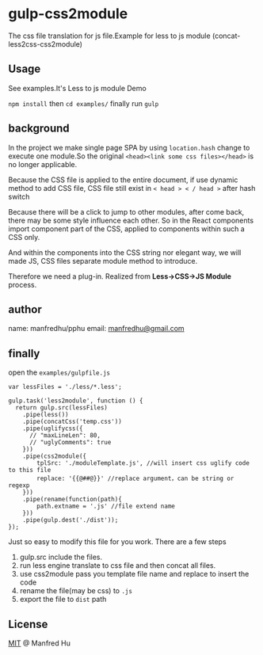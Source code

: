 # gulp-css2module
The css file translation for js file.Example for less to js module (concat-less2css-css2module)

## Usage

See examples.It's Less to js module Demo

`npm install` then `cd examples/`
finally run `gulp`

## background
In the project we make single page SPA by using `location.hash` change to execute one module.So the original ` <head><link some css files></head> ` is no longer applicable.

Because the CSS file is applied to the entire document, if use dynamic method to add CSS file, CSS file still exist in ` < head > < / head > ` after hash switch 

Because there will be a click to jump to other modules, after come back, there may be some style influence each other. So in the React components import component part of the CSS, applied to components within such a CSS only.

And within the components into the CSS string nor elegant way, we will made JS, CSS files separate module method to introduce.

Therefore we need a plug-in. Realized from **Less->CSS->JS Module** process.

## author
name: manfredhu/pphu
email: manfredhu@gmail.com

## finally
open the `examples/gulpfile.js`

```
var lessFiles = './less/*.less';

gulp.task('less2module', function () {
  return gulp.src(lessFiles)
    .pipe(less())
    .pipe(concatCss('temp.css'))
    .pipe(uglifycss({
      // "maxLineLen": 80,
      // "uglyComments": true
    }))
    .pipe(css2module({
        tplSrc: './moduleTemplate.js', //will insert css uglify code to this file
        replace: '{{@##@}}' //replace argument，can be string or regexp
    }))
    .pipe(rename(function(path){
        path.extname = '.js' //file extend name
    })) 
    .pipe(gulp.dest('./dist'));
});

```

Just so easy to modify this file for you work.
There are a few steps

1. gulp.src include the files.
2. run less engine translate to css file and then concat all files.
3. use css2module pass you template file name and replace to insert the code
4. rename the file(may be css) to `.js`
5. export the file to `dist` path

## License

[MIT](http://en.wikipedia.org/wiki/MIT_License) @ Manfred Hu



